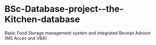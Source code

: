 BSc-Database-project--the-Kitchen-database
==========================================

Basic Food Storage management system and integrated Receipt Advisor (MS Acces and VBA)